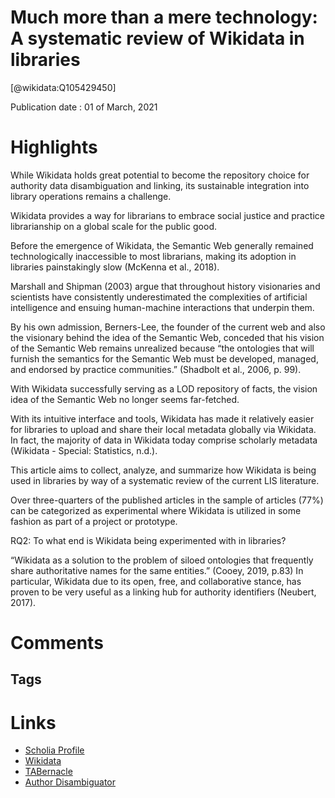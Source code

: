 
Much more than a mere technology: A systematic review of Wikidata in libraries
==============================================================================
  
  [@wikidata:Q105429450]  
  
Publication date : 01 of March, 2021  

# Highlights

While Wikidata holds great potential to become the repository choice for authority data disambiguation and linking, its sustainable integration into library operations remains a challenge.

Wikidata provides a way for librarians to embrace social justice and practice librarianship on a global scale for the public good.


Before the emergence of Wikidata, the Semantic Web generally remained technologically inaccessible to most librarians, making its adoption in libraries painstakingly slow (McKenna et al., 2018). 

Marshall and Shipman (2003) argue that throughout history visionaries and scientists have consistently underestimated the complexities of artificial intelligence and ensuing human-machine interactions that underpin them. 

By his own admission, Berners-Lee, the founder of the current web and also the visionary behind the idea of the Semantic Web, conceded that his vision of the Semantic Web remains unrealized because “the ontologies that will furnish the semantics for the Semantic Web must be developed, managed, and endorsed by practice communities.” (Shadbolt et al., 2006, p. 99). 

With Wikidata successfully serving as a LOD repository of facts, the vision idea of the Semantic Web no longer seems far-fetched.

<!-- YES!! Core for 1.2.4. Wikidata and Knowledge Graphs -->

With its intuitive interface and tools, Wikidata has made it relatively easier for libraries to upload and share their local metadata globally via Wikidata. In fact, the majority of data in Wikidata today comprise scholarly metadata (Wikidata - Special: Statistics, n.d.).

This article aims to collect, analyze, and summarize how Wikidata is being used in libraries by way of a systematic review of the current LIS literature.

Over three-quarters of the published articles in the sample of articles (77%) can be categorized as experimental where Wikidata is utilized in some fashion as part of a project or prototype.

RQ2: To what end is Wikidata being experimented with in libraries?

“Wikidata as a solution to the problem of siloed ontologies that frequently share authoritative names for the same entities.” (Cooey, 2019, p.83) In particular, Wikidata due to its open, free, and collaborative stance, has proven to be very useful as a linking hub for authority identifiers (Neubert, 2017). 


# Comments

## Tags

# Links
  
 * [Scholia Profile](https://scholia.toolforge.org/work/Q105429450)  
 * [Wikidata](https://www.wikidata.org/wiki/Q105429450)  
 * [TABernacle](https://tabernacle.toolforge.org/?#/tab/manual/Q105429450/P921%3BP4510)  
 * [Author Disambiguator](https://author-disambiguator.toolforge.org/work_item_oauth.php?id=Q105429450&batch_id=&match=1&author_list_id=&doit=Get+author+links+for+work)  
